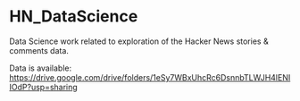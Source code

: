 # HN_DataScience
Data Science work related to exploration of the Hacker News stories &amp; comments data.



Data is available: https://drive.google.com/drive/folders/1eSy7WBxUhcRc6DsnnbTLWJH4lENIIOdP?usp=sharing
